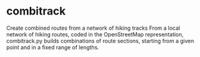 # combitrack
Create combined routes from a network of hiking tracks
From a local network of hiking routes, coded in the OpenStreetMap representation,
combitrack.py builds combinations of route sections, starting from a given point and in a fixed range of lengths.
